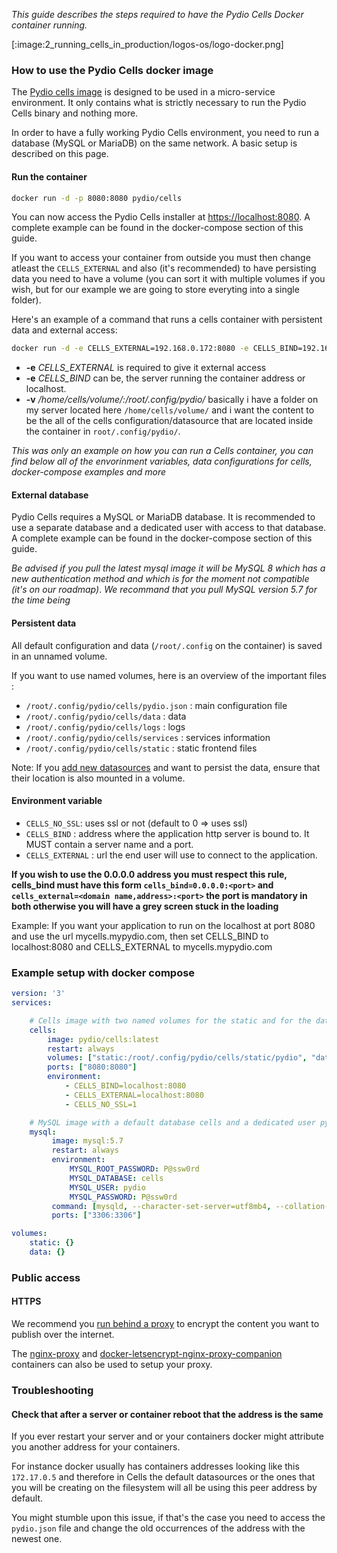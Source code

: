 _This guide describes the steps required to have the Pydio Cells Docker container running._

[:image:2_running_cells_in_production/logos-os/logo-docker.png]

### How to use the Pydio Cells docker image

The [Pydio cells image](https://hub.docker.com/r/pydio/cells/) is designed to be used in a micro-service environment. It only contains what is strictly necessary to run the Pydio Cells binary and nothing more.

In order to have a fully working Pydio Cells environment, you need to run a database (MySQL or MariaDB) on the same network. A basic setup is described on this page.

#### Run the container

```sh
docker run -d -p 8080:8080 pydio/cells
```

You can now access the Pydio Cells installer at [https://localhost:8080](https://localhost:8080). A complete example can be found in the docker-compose section of this guide.

If you want to access your container from outside you must then change atleast the `CELLS_EXTERNAL` and also (it's recommended) to have persisting data you need to have a volume (you can sort it with multiple volumes if you wish, but for our example we are going to store everyting into a single folder).

Here's an example of a command that runs a cells container with persistent data and external access:

```sh
docker run -d -e CELLS_EXTERNAL=192.168.0.172:8080 -e CELLS_BIND=192.168.0.172:8080 -p 8080:8080 -v /home/cells/volume/:/root/.config/pydio/ pydio/cells
```

* **-e** *CELLS_EXTERNAL* is required to give it external access
* **-e** *CELLS_BIND* can be, the server running the container address or localhost.
* **-v** */home/cells/volume/:/root/.config/pydio/* basically i have a folder on my server located here `/home/cells/volume/` and i want the content to be the all of the cells configuration/datasource that are located inside the container in `root/.config/pydio/`.

_This was only an example on how you can run a Cells container, you can find below all of the envorinment variables, data configurations for cells, docker-compose examples and more_


#### External database

Pydio Cells requires a MySQL or MariaDB database. It is recommended to use a separate database and a dedicated user with access to that database. A complete example can be found in the docker-compose section of this guide.

_Be advised if you pull the latest mysql image it will be MySQL 8 which has a new authentication method and which is for the moment not compatible (it's on our roadmap)_.
_We recommand that you pull MySQL version 5.7 for the time being_

#### Persistent data

All default configuration and data (`/root/.config` on the container) is saved in an unnamed volume.

If you want to use named volumes, here is an overview of the important files :

- `/root/.config/pydio/cells/pydio.json` : main configuration file
- `/root/.config/pydio/cells/data` : data
- `/root/.config/pydio/cells/logs` : logs
- `/root/.config/pydio/cells/services` : services information
- `/root/.config/pydio/cells/static` : static frontend files

Note: If you [add new datasources](https://pydio.com/fr/docs/cells/v1/managing-datasources) and want to persist the data, ensure that their location is also mounted in a volume.

#### Environment variable

- `CELLS_NO_SSL`: uses ssl or not (default to 0 => uses ssl)
- `CELLS_BIND` : address where the application http server is bound to. It MUST contain a server name and a port.
- `CELLS_EXTERNAL` : url the end user will use to connect to the application.

**If you wish to use the 0.0.0.0 address you must respect this rule, cells_bind must have this form `cells_bind=0.0.0.0:<port>` and `cells_external=<domain name,address>:<port>` the port is mandatory in both otherwise you will have a grey screen stuck in the loading**

Example:
If you want your application to run on the localhost at port 8080 and use the url mycells.mypydio.com, then set CELLS_BIND to localhost:8080 and CELLS_EXTERNAL to mycells.mypydio.com

### Example setup with docker compose

```yaml
version: '3'
services:

    # Cells image with two named volumes for the static and for the data
    cells:
        image: pydio/cells:latest
        restart: always
        volumes: ["static:/root/.config/pydio/cells/static/pydio", "data:/root/.config/pydio/cells/data"]
        ports: ["8080:8080"]
        environment:
            - CELLS_BIND=localhost:8080
            - CELLS_EXTERNAL=localhost:8080
            - CELLS_NO_SSL=1

    # MySQL image with a default database cells and a dedicated user pydio
    mysql:
         image: mysql:5.7
         restart: always
         environment:
             MYSQL_ROOT_PASSWORD: P@ssw0rd
             MYSQL_DATABASE: cells
             MYSQL_USER: pydio
             MYSQL_PASSWORD: P@ssw0rd
         command: [mysqld, --character-set-server=utf8mb4, --collation-server=utf8mb4_unicode_ci]
         ports: ["3306:3306"]

volumes:
    static: {}
    data: {}
```

### Public access

#### HTTPS

We recommend you [run behind a proxy](https://pydio.com/en/docs/kb/devops) to encrypt the content you want to publish over the internet.

The [nginx-proxy](https://github.com/jwilder/nginx-proxy) and [docker-letsencrypt-nginx-proxy-companion](https://github.com/JrCs/docker-letsencrypt-nginx-proxy-companion) containers can also be used to setup your proxy.

### Troubleshooting 

#### Check that after a server or container reboot that the address is the same

If you ever restart your server and or your containers docker might attribute you another address for your containers.

For instance docker usually has containers addresses looking like this `172.17.0.5` and therefore in Cells the default datasources or the ones that you will be creating on the filesystem will all be using this peer address by default.

You might stumble upon this issue, if that's the case you need to access the `pydio.json` file and change the old occurrences of the address with the newest one.
